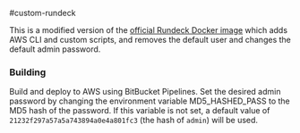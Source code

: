 #custom-rundeck

This is a modified version of the [official Rundeck Docker image](https://hub.docker.com/r/rundeck/rundeck/)
which adds AWS CLI and custom scripts, and removes the default user and changes the default admin password.

### Building

Build and deploy to AWS using BitBucket Pipelines. Set the desired admin password by changing the environment
variable MD5_HASHED_PASS to the MD5 hash of the password. If this variable is not set, a default value of
`21232f297a57a5a743894a0e4a801fc3` (the hash of `admin`) will be used.